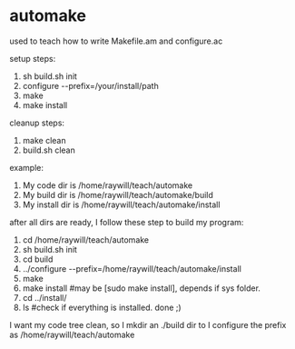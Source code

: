 automake
========

used to teach how to write Makefile.am and configure.ac

setup steps:

1. sh build.sh init
1. configure --prefix=/your/install/path
1. make
1. make install

cleanup steps:

1. make clean
1. build.sh clean


example:

1. My code dir is /home/raywill/teach/automake
1. My build dir is /home/raywill/teach/automake/build
1. My install dir is /home/raywill/teach/automake/install



after all dirs are ready, I follow these step to build my program:

1. cd /home/raywill/teach/automake
1. sh build.sh init
1. cd build
1. ../configure --prefix=/home/raywill/teach/automake/install
1. make
1. make install   #may be [sudo make install], depends if sys folder.
1. cd ../install/ 
1. ls  #check if everything is installed. done ;)


I want my code tree clean, so I mkdir an ./build dir to I configure the prefix as /home/raywill/teach/automake

